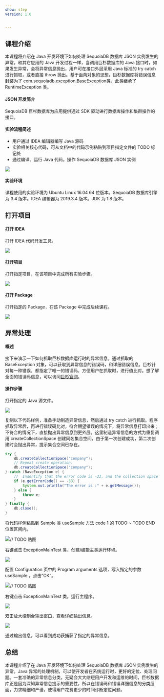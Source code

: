 ```yaml
---
show: step
version: 1.0


---
```


## 课程介绍

本课程将介绍在 Java 开发环境下如何处理 SequoiaDB 数据库 JSON 实例发生的异常。和其它应用的 Java 开发过程一样，当调用巨杉数据库的 Java 接口时，如果发生异常，会将异常信息抛出，用户可在接口外层采用 Java 标准的 try catch 进行抓取，或者直接 throw 抛出。基于面向对象的思想，巨杉数据库将错误信息封装为了 com.sequoiadb.exception.BaseException类，此类继承了 RuntimeException 类。 

#### JSON 开发简介

SequoiaDB 巨杉数据库为应用提供通过 SDK 驱动进行数据库操作和集群操作的接口。

#### 实验流程简述

- 用户通过 IDEA 编辑器编写 Java 源码
- 实验相关核心代码，可从文档中的代码示例粘贴到项目指定文件的 TODO 标记处
- 通过编译、运行 Java 代码，操作 SequoiaDB 数据库 JSON 实例

![](https://doc.shiyanlou.com/courses/1736/1207281/7b1731fc121e3b460dcd9841eb0218a6-0)

#### 实验环境

课程使用的实验环境为 Ubuntu Linux 16.04 64 位版本。SequoiaDB 数据库引擎为 3.4 版本。IDEA 编辑器为 2019.3.4 版本。JDK 为 1.8 版本。

## 打开项目

#### 打开 IDEA

打开 IDEA 代码开发工具。

![](https://doc.shiyanlou.com/courses/1736/1207281/06650396616c742995bb63fcf933fac5-0)

#### 打开项目

打开指定项目，在该项目中完成所有实验步骤。

![](https://doc.shiyanlou.com/courses/1736/1207281/9f17386c8098e8f4e46634f208fcd36b-0)

#### 打开 Package

打开指定的 Package，在该 Package 中完成后续课程。

![](https://doc.shiyanlou.com/courses/1736/1207281/23387347b1e662d604c926490542b1e9-0)

## 异常处理

#### 概述

接下来演示一下如何抓取巨杉数据库运行时的异常信息。通过抓取的 BaseException 对象，可以获取到异常信息的错误码，和详细错误信息。巨杉针对每一种错误，都指定了唯一的错误码，方便用户在抓取时，进行值比对。想了解全面的错误码信息，可以访问[巨杉官网](http://doc.sequoiadb.com/cn/sequoiadb-cat_id-1432190985-edition_id-304)。

#### 操作步骤

打开指定的 Java 源文件。

![](https://doc.shiyanlou.com/courses/1736/1207281/2f8274a318dd388278c89b720e4016ce-0)

复制以下代码样例，准备手动制造异常信息，然后通过 try catch 进行抓取。程序抓取异常后，再进行错误码比对，符合期望错误的情况下，将异常信息打印出来；不符合的情况下，直接抛出异常信息到更外层。这里制造异常信息的方式为重复调用 createCollectionSpace 创建同名集合空间，由于第一次创建成功，第二次创建时会抛出异常，提示集合空间已存在。

```java
try {
    db.createCollectionSpace("company");
    // Repeat create operation.
    db.createCollectionSpace("company");
} catch (BaseException e) {
    //  Indentify that the error code is -33, and the collection space already exists.
    if (e.getErrorCode() == -33) {
        System.out.println("The error is :" + e.getMessage());
    } else {
        throw e;
    }
} finally {
    db.close();
}
```

将代码样例粘贴到 Sample 类 useSample 方法 code 1 的 TODO ~ TODO END 位置区间内。

![// TODO 贴图](https://doc.shiyanlou.com/courses/1736/1207281/b217d841a82b46e91ab4245e55427ed6-0)

右键点击 ExceptionMainTest 类，创建/编辑主类运行环境。

![](https://doc.shiyanlou.com/courses/1736/1207281/0515f0ef3e5c74995d3296a3e54ee3bc-0)

配置 Configuration 页中的 Program arguments 选项，写入指定的参数 useSample ，点击”OK“。

![// TODO 贴图](https://doc.shiyanlou.com/courses/1736/1207281/0610a2dac0f4090ec3828ba66346c7bb-0) 

右键点击 ExceptionMainTest 类，运行主程序。

![](https://doc.shiyanlou.com/courses/1736/1207281/2480195030529cebf508c0aa77be9abd-0)

双击放大控制台输出窗口，查看详细输出信息。

![](https://doc.shiyanlou.com/courses/1736/1207281/c79ec0b225cd98e945ef48c372ea4c34-0)

通过输出信息，可以看到成功获捕获了指定的异常信息。

## 总结

本课程介绍了在 Java 开发环境下如何处理 SequoiaDB 数据库 JSON 实例发生的异常。Java 异常的处理机制，可以使开发者在系统运行时，更好的定位、处理问题。一套准确的异常信息分类，无疑会大大缩短用户开发和运维的时间，巨杉数据库正是因为深知异常信息提示的重要性，所以在错误码和错误详细信息的分类层面，力求精细和严谨，使得用户花费更少的时间诊断定位问题。
